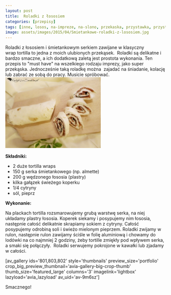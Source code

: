 ```yaml
---
layout: post
title:  Roladki z łososiem
categories: [przepisy]
tags: [inne, losos, na-impreze, na-slono, przekaska, przystawka, przystawkiryby-i-owoce-morza]
image: assets/images/2015/04/Smietankowe-roladki-z-lososiem.jpg
---
```

Roladki z łososiem i śmietankowym serkiem zawijane w klasyczny wrap tortilla to jedna z moich ulubionych przekąsek.  Roladki są delikatne i bardzo smaczne, a ich dodatkową zaletą jest prostota wykonania. Ten przepis to "must have" na wszelkiego rodzaju imprezy, jako super przekąska. Jednocześnie taką roladkę można  zajadać na śniadanie, kolację lub zabrać ze sobą do pracy. Musicie spróbować.
![](assets/images/2015/04/smietankowe-roladki-z-lososiem-2-300x222.jpg)



**Składniki:**
* 2 duże tortilla wraps
* 150 g serka śmietankowego (np. almette)
* 200 g wędzonego łososia (plastry)
* kilka gałązek świeżego koperku
* 1/4 cytryny
* sól, pieprz


**Wykonanie:**

Na plackach tortilla rozsmarowujemy grubą warstwę serka, na niej układamy plastry łososia. Koperek siekamy i posypujemy nim łososia, następnie całość delikatnie skrapiamy sokiem z cytryny. Całość posypujemy odrobiną soli i świeżo mielonym pieprzem. Roladki zwijamy w rulon, następnie rulon zawijamy ściśle w folię aluminiową i chowamy do lodówki na co najmniej 2 godziny, żeby tortille zmiękły pod wpływem serka, a smaki się połączyły.  Roladki serwujemy pokrojone w kawałki lub zjadamy w całości.

[av\_gallery ids='801,803,802' style='thumbnails' preview\_size='portfolio' crop\_big\_preview\_thumbnail='avia-gallery-big-crop-thumb' thumb\_size='featured\_large' columns='3' imagelink='lightbox' lazyload='avia\_lazyload' av\_uid='av-9m6sz']

Smacznego!
    